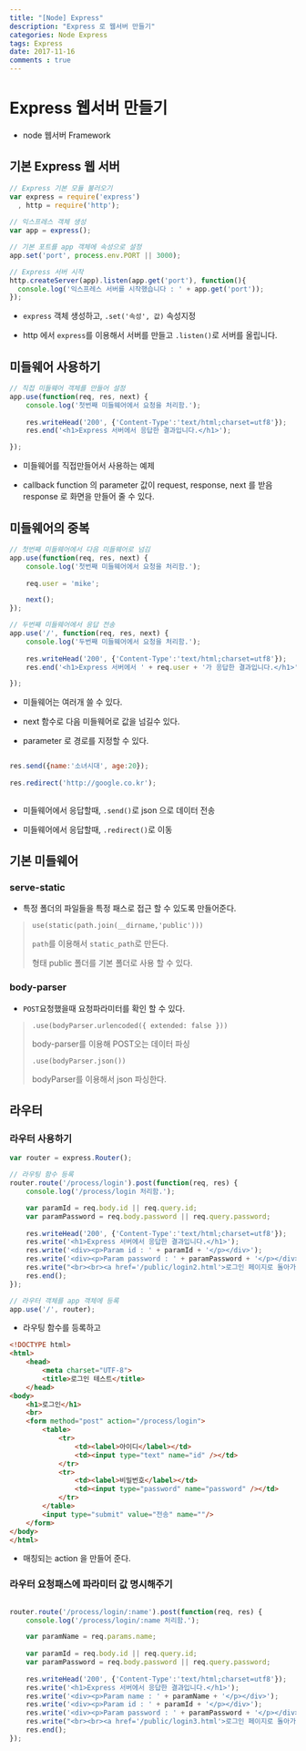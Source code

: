 ```yaml
---
title: "[Node] Express"
description: "Express 로 웹서버 만들기"
categories: Node Express
tags: Express 
date: 2017-11-16
comments : true
---
```


# Express 웹서버 만들기

* node 웹서버 Framework

## 기본 Express 웹 서버

```javascript
// Express 기본 모듈 불러오기
var express = require('express')
  , http = require('http');
 
// 익스프레스 객체 생성
var app = express();

// 기본 포트를 app 객체에 속성으로 설정
app.set('port', process.env.PORT || 3000);

// Express 서버 시작
http.createServer(app).listen(app.get('port'), function(){
  console.log('익스프레스 서버를 시작했습니다 : ' + app.get('port'));
});
``` 

* `express` 객체 생성하고, `.set('속성', 값)` 속성지정

* http 에서 `express`를 이용해서 서버를 만들고 `.listen()`로 서버를 올립니다.

## 미들웨어 사용하기 

```javascript
// 직접 미들웨어 객체를 만들어 설정
app.use(function(req, res, next) {
	console.log('첫번째 미들웨어에서 요청을 처리함.');
	
	res.writeHead('200', {'Content-Type':'text/html;charset=utf8'});
	res.end('<h1>Express 서버에서 응답한 결과입니다.</h1>');

});
```

* 미들웨어를 직접만들어서 사용하는 예제

* callback function 의 parameter 값이 request, response, next 를 받음 response 로 화면을 만들어 줄 수 있다.

## 미들웨어의 중복

```javascript
// 첫번째 미들웨어에서 다음 미들웨어로 넘김
app.use(function(req, res, next) {
	console.log('첫번째 미들웨어에서 요청을 처리함.');
	
	req.user = 'mike';

	next();
});

// 두번째 미들웨어에서 응답 전송
app.use('/', function(req, res, next) {
	console.log('두번째 미들웨어에서 요청을 처리함.');
	
	res.writeHead('200', {'Content-Type':'text/html;charset=utf8'});
	res.end('<h1>Express 서버에서 ' + req.user + '가 응답한 결과입니다.</h1>');

});
```

* 미들웨어는 여러개 쓸 수 있다.

* next 함수로 다음 미들웨어로 값을 넘길수 있다. 

* parameter 로 경로를 지정할 수 있다.

```javascript

res.send({name:'소녀시대', age:20});
	
res.redirect('http://google.co.kr');
	
```

* 미들웨어에서 응답할때, `.send()`로 json 으로 데이터 전송

* 미들웨어에서 응답할때, `.redirect()`로 이동

## 기본 미들웨어


### serve-static

* 특정 폴더의 파일들을 특정 패스로 접근 할 수 있도록 만들어준다.

> `use(static(path.join(__dirname,'public')))`
>
> `path`를 이용해서 `static_path`로 만든다.
>
>  형태 public 폴더를 기본 폴더로 사용 할 수 있다.

### body-parser

* `POST`요청했을때 요청파라미터를 확인 할 수 있다.

> `.use(bodyParser.urlencoded({ extended: false }))`
>
>  body-parser를 이용해 POST오는 데이터 파싱
>
> `.use(bodyParser.json())`
>
>  bodyParser를 이용해서 json 파싱한다.
 
## 라우터

### 라우터 사용하기 

```javascript
var router = express.Router();

// 라우팅 함수 등록
router.route('/process/login').post(function(req, res) {
	console.log('/process/login 처리함.');

	var paramId = req.body.id || req.query.id;
	var paramPassword = req.body.password || req.query.password;
	
	res.writeHead('200', {'Content-Type':'text/html;charset=utf8'});
	res.write('<h1>Express 서버에서 응답한 결과입니다.</h1>');
	res.write('<div><p>Param id : ' + paramId + '</p></div>');
	res.write('<div><p>Param password : ' + paramPassword + '</p></div>');
	res.write("<br><br><a href='/public/login2.html'>로그인 페이지로 돌아가기</a>");
	res.end();
});

// 라우터 객체를 app 객체에 등록
app.use('/', router);
``` 
 * 라우팅 함수를 등록하고
```html
<!DOCTYPE html>
<html>
	<head>
		<meta charset="UTF-8">
		<title>로그인 테스트</title>
	</head>
<body>
	<h1>로그인</h1>
	<br>
	<form method="post" action="/process/login">
		<table>
			<tr>
				<td><label>아이디</label></td>
				<td><input type="text" name="id" /></td>
			</tr>
			<tr>
				<td><label>비밀번호</label></td>
				<td><input type="password" name="password" /></td>
			</tr>
		</table>
		<input type="submit" value="전송" name=""/>
	</form>
</body>
</html>
```
* 매칭되는 action 을 만들어 준다.

### 라우터 요청패스에 파라미터 값 명시해주기

```javascript

router.route('/process/login/:name').post(function(req, res) {
	console.log('/process/login/:name 처리함.');

    var paramName = req.params.name;
    
	var paramId = req.body.id || req.query.id;
	var paramPassword = req.body.password || req.query.password;
	
	res.writeHead('200', {'Content-Type':'text/html;charset=utf8'});
	res.write('<h1>Express 서버에서 응답한 결과입니다.</h1>');
    res.write('<div><p>Param name : ' + paramName + '</p></div>');
	res.write('<div><p>Param id : ' + paramId + '</p></div>');
	res.write('<div><p>Param password : ' + paramPassword + '</p></div>');
	res.write("<br><br><a href='/public/login3.html'>로그인 페이지로 돌아가기</a>");
	res.end();
});

```








